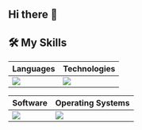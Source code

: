 ## Hi there 👋

## 🛠️ My Skills

| Languages                                                                        | Technologies                                                                                |
|----------------------------------------------------------------------------------|---------------------------------------------------------------------------------------------|
| ![](https://skillicons.dev/icons?i=java,py,kotlin,js,html,css&perline=3) | ![](https://skillicons.dev/icons?i=spring,maven,jenkins,mongodb,mysql,redis,linux,git,docker,nginx,nodejs,vue,rabbitmq,express,flask&perline=6) |

| Software                                                                        | Operating Systems                                            |
|---------------------------------------------------------------------------------|--------------------------------------------------------------|
| ![](https://skillicons.dev/icons?i=idea,vscode,github,docker,postman,androidstudio,anaconda,visualstudio&perline=7) | ![](https://skillicons.dev/icons?i=windows,linux&perline=4) |
